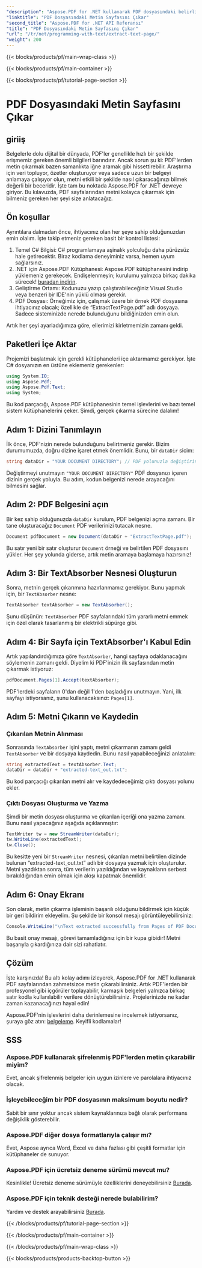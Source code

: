 ```yaml
---
"description": "Aspose.PDF for .NET kullanarak PDF dosyasındaki belirli bir sayfadan metnin nasıl çıkarılacağını öğrenin."
"linktitle": "PDF Dosyasındaki Metin Sayfasını Çıkar"
"second_title": "Aspose.PDF for .NET API Referansı"
"title": "PDF Dosyasındaki Metin Sayfasını Çıkar"
"url": "/tr/net/programming-with-text/extract-text-page/"
"weight": 200
---
```


{{< blocks/products/pf/main-wrap-class >}}

{{< blocks/products/pf/main-container >}}

{{< blocks/products/pf/tutorial-page-section >}}

# PDF Dosyasındaki Metin Sayfasını Çıkar

## giriiş

Belgelerle dolu dijital bir dünyada, PDF'ler genellikle hızlı bir şekilde erişmemiz gereken önemli bilgileri barındırır. Ancak sorun şu ki: PDF'lerden metin çıkarmak bazen samanlıkta iğne aramak gibi hissettirebilir. Araştırma için veri topluyor, özetler oluşturuyor veya sadece uzun bir belgeyi anlamaya çalışıyor olun, metni etkili bir şekilde nasıl çıkaracağınızı bilmek değerli bir beceridir. İşte tam bu noktada Aspose.PDF for .NET devreye giriyor. Bu kılavuzda, PDF sayfalarından metni kolayca çıkarmak için bilmeniz gereken her şeyi size anlatacağız.

## Ön koşullar

Ayrıntılara dalmadan önce, ihtiyacınız olan her şeye sahip olduğunuzdan emin olalım. İşte takip etmeniz gereken basit bir kontrol listesi:

1. Temel C# Bilgisi: C# programlamaya aşinalık yolculuğu daha pürüzsüz hale getirecektir. Biraz kodlama deneyiminiz varsa, hemen uyum sağlarsınız.
2. .NET için Aspose.PDF Kütüphanesi: Aspose.PDF kütüphanesini indirip yüklemeniz gerekecek. Endişelenmeyin; kurulumu yalnızca birkaç dakika sürecek! [buradan indirin](https://releases.aspose.com/pdf/net/).
3. Geliştirme Ortamı: Kodunuzu yazıp çalıştırabileceğiniz Visual Studio veya benzeri bir IDE'nin yüklü olması gerekir.
4. PDF Dosyası: Örneğimiz için, çalışmak üzere bir örnek PDF dosyasına ihtiyacınız olacak; özellikle de “ExtractTextPage.pdf” adlı dosyaya. Sadece sisteminizde nerede bulunduğunu bildiğinizden emin olun.

Artık her şeyi ayarladığımıza göre, ellerimizi kirletmemizin zamanı geldi.

## Paketleri İçe Aktar

Projemizi başlatmak için gerekli kütüphaneleri içe aktarmamız gerekiyor. İşte C# dosyanızın en üstüne eklemeniz gerekenler:

```csharp
using System.IO;
using Aspose.Pdf;
using Aspose.Pdf.Text;
using System;
```

Bu kod parçacığı, Aspose.PDF kütüphanesinin temel işlevlerini ve bazı temel sistem kütüphanelerini çeker. Şimdi, gerçek çıkarma sürecine dalalım!

## Adım 1: Dizini Tanımlayın

İlk önce, PDF'nizin nerede bulunduğunu belirtmeniz gerekir. Bizim durumumuzda, doğru dizine işaret etmek önemlidir. Bunu, bir `dataDir` sicim:

```csharp
string dataDir = "YOUR DOCUMENT DIRECTORY"; // PDF yolunuzla değiştirin
```

Değiştirmeyi unutmayın `"YOUR DOCUMENT DIRECTORY"` PDF dosyanızı içeren dizinin gerçek yoluyla. Bu adım, kodun belgenizi nerede arayacağını bilmesini sağlar.

## Adım 2: PDF Belgesini açın

Bir kez sahip olduğunuzda `dataDir` kurulum, PDF belgenizi açma zamanı. Bir tane oluşturacağız `Document` PDF verilerinizi tutacak nesne.

```csharp
Document pdfDocument = new Document(dataDir + "ExtractTextPage.pdf");
```

Bu satır yeni bir satır oluşturur `Document` örneği ve belirtilen PDF dosyasını yükler. Her şey yolunda giderse, artık metin aramaya başlamaya hazırsınız!

## Adım 3: Bir TextAbsorber Nesnesi Oluşturun

Sonra, metnin gerçek çıkarımına hazırlanmamız gerekiyor. Bunu yapmak için, bir `TextAbsorber` nesne:

```csharp
TextAbsorber textAbsorber = new TextAbsorber();
```

Şunu düşünün: `TextAbsorber` PDF sayfalarındaki tüm yararlı metni emmek için özel olarak tasarlanmış bir elektrikli süpürge gibi. 

## Adım 4: Bir Sayfa için TextAbsorber'ı Kabul Edin

Artık yapılandırdığımıza göre `TextAbsorber`, hangi sayfaya odaklanacağını söylemenin zamanı geldi. Diyelim ki PDF'inizin ilk sayfasından metin çıkarmak istiyoruz:

```csharp
pdfDocument.Pages[1].Accept(textAbsorber);
```

PDF'lerdeki sayfaların 0'dan değil 1'den başladığını unutmayın. Yani, ilk sayfayı istiyorsanız, şunu kullanacaksınız: `Pages[1]`.

## Adım 5: Metni Çıkarın ve Kaydedin

### Çıkarılan Metnin Alınması

Sonrasında `TextAbsorber` işini yaptı, metni çıkarmanın zamanı geldi `TextAbsorber` ve bir dosyaya kaydedin. Bunu nasıl yapabileceğinizi anlatalım:

```csharp
string extractedText = textAbsorber.Text;
dataDir = dataDir + "extracted-text_out.txt";
```

Bu kod parçacığı çıkarılan metni alır ve kaydedeceğimiz çıktı dosyası yolunu ekler.

### Çıktı Dosyası Oluşturma ve Yazma

Şimdi bir metin dosyası oluşturma ve çıkarılan içeriği ona yazma zamanı. Bunu nasıl yapacağınız aşağıda açıklanmıştır:

```csharp
TextWriter tw = new StreamWriter(dataDir);
tw.WriteLine(extractedText);
tw.Close();
```

Bu kesitte yeni bir `StreamWriter` nesnesi, çıkarılan metni belirtilen dizinde bulunan “extracted-text_out.txt” adlı bir dosyaya yazmak için oluşturulur. Metni yazdıktan sonra, tüm verilerin yazıldığından ve kaynakların serbest bırakıldığından emin olmak için akışı kapatmak önemlidir.

## Adım 6: Onay Ekranı

Son olarak, metin çıkarma işleminin başarılı olduğunu bildirmek için küçük bir geri bildirim ekleyelim. Şu şekilde bir konsol mesajı görüntüleyebilirsiniz:

```csharp
Console.WriteLine("\nText extracted successfully from Pages of PDF Document.\nFile saved at " + dataDir);
```

Bu basit onay mesajı, görevi tamamladığınız için bir kupa gibidir! Metni başarıyla çıkardığınıza dair sizi rahatlatır.

## Çözüm

İşte karşınızda! Bu altı kolay adımı izleyerek, Aspose.PDF for .NET kullanarak PDF sayfalarından zahmetsizce metin çıkarabilirsiniz. Artık PDF'lerden bir profesyonel gibi içgörüler toplayabilir, karmaşık belgeleri yalnızca birkaç satır kodla kullanılabilir verilere dönüştürebilirsiniz. Projelerinizde ne kadar zaman kazanacağınızı hayal edin!

Aspose.PDF'nin işlevlerini daha derinlemesine incelemek istiyorsanız, şuraya göz atın: [belgeleme](https://reference.aspose.com/pdf/net/). Keyifli kodlamalar!

## SSS

### Aspose.PDF kullanarak şifrelenmiş PDF'lerden metin çıkarabilir miyim?
Evet, ancak şifrelenmiş belgeler için uygun izinlere ve parolalara ihtiyacınız olacak.

### İşleyebileceğim bir PDF dosyasının maksimum boyutu nedir?
Sabit bir sınır yoktur ancak sistem kaynaklarınıza bağlı olarak performans değişiklik gösterebilir.

### Aspose.PDF diğer dosya formatlarıyla çalışır mı?
Evet, Aspose ayrıca Word, Excel ve daha fazlası gibi çeşitli formatlar için kütüphaneler de sunuyor.

### Aspose.PDF için ücretsiz deneme sürümü mevcut mu?
Kesinlikle! Ücretsiz deneme sürümüyle özelliklerini deneyebilirsiniz [Burada](https://releases.aspose.com/).

### Aspose.PDF için teknik desteği nerede bulabilirim?
Yardım ve destek arayabilirsiniz [Burada](https://forum.aspose.com/c/pdf/10).

{{< /blocks/products/pf/tutorial-page-section >}}

{{< /blocks/products/pf/main-container >}}

{{< /blocks/products/pf/main-wrap-class >}}

{{< blocks/products/products-backtop-button >}}